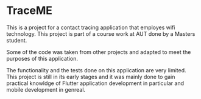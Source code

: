 
# TraceME

This is a project for a contact tracing application that employes wifi technology.
This project is part of a course work at AUT done by a Masters student.

Some of the code was taken from other projects and adapted to meet the purposes of this application.

The functionality and the tests done on this application are very limited. This project is still in its early stages and it was mainly done to gain practical knowldge of Flutter application development in particular and mobile development in genreal.

